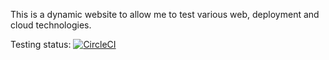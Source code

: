 This is a dynamic website to allow me to test various web, deployment and cloud technologies.

Testing status: [![CircleCI](https://circleci.com/gh/rbak1/test-site.svg?style=svg)](https://circleci.com/gh/rbak1/test-site)

